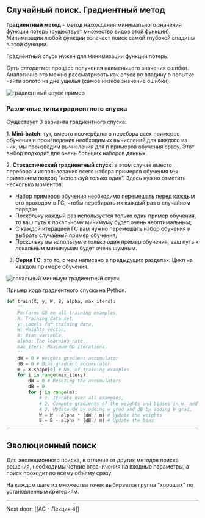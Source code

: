 ## Случайный поиск. Градиентный метод

**Градиентный метод** - метод нахождения минимального значения функции потерь (существует множество видов этой функции). Минимизация любой функции означает поиск самой глубокой впадины в этой функции.

Градиентный спуск нужен для минимизации функции потерь.

*Суть алгоритма*: процесс получения наименьшего значения ошибки. Аналогично это можно рассматривать как спуск во впадину в попытке найти золото на дне ущелья (самое низкое значение ошибки).

![градиентный спуск пример](https://neurohive.io/wp-content/uploads/2018/11/minimum-funkcii-metod-gradientnogo-spuska-570x320.png)

### Различные типы градиентного спуска

Существует 3 варианта градиентного спуска:

1. **Мini-batch**: тут, вместо поочерёдного перебора всех примеров обучения и произведения необходимых вычислений для каждого из них, мы производим вычисления для n примеров обучения сразу. Этот выбор подходит для очень больших наборов данных.

2. **Стохастический градиентный спуск**: в этом случае вместо перебора и использования всего набора примеров обучения мы применяем подход “используй только один”. Здесь нужно отметить несколько моментов:

- Набор примеров обучения необходимо перемешать перед каждым его проходом в ГС, чтобы перебирать их каждый раз в случайном порядке.
- Поскольку каждый раз используется только один пример обучения, то ваш путь к локальному минимуму будет очень неоптимальным;
- С каждой итерацией ГС вам нужно перемешать набор обучения и выбрать случайный пример обучения;
- Поскольку вы используете только один пример обучения, ваш путь к локальным минимумам будет очень шумным.

3. **Серия ГС**: это то, о чем написано в предыдущих разделах. Цикл на каждом примере обучения.

![локальный минимум градиентный спуск](https://neurohive.io/wp-content/uploads/2018/11/lokalnyi-minimum-gradientnyi-spusk.png)

Пример кода градиентного спуска на Python.  
```python
def train(X, y, W, B, alpha, max_iters):
	'''
	Performs GD on all training examples,
	X: Training data set,
	y: Labels for training data,
	W: Weights vector,
	B: Bias variable,
	alpha: The learning rate,
	max_iters: Maximum GD iterations.
	'''
	dW = 0 # Weights gradient accumulator
	dB = 0 # Bias gradient accumulator
	m = X.shape[0] # No. of training examples
	for i in range(max_iters):
		dW = 0 # Reseting the accumulators
		dB = 0
		for j in range(m):
			# 1. Iterate over all examples,
			# 2. Compute gradients of the weights and biases in w_ and b_grad,
			# 3. Update dW by adding w_grad and dB by adding b_grad,
			W = W - alpha * (dW / m) # Update the weights
			B = B - alpha * (dB / m) # Update the bias
```

---
## Эволюционный поиск

Для эволюционного поиска, в отличие от других методов поиска решения, необходимы четкие ограничения на входные параметры, а поиск проходит по всему объему сразу. 

На каждом шаге из множества точек выбирается группа "хороших" по установленным критериям.

---

Next door: [[АС - Лекция 4]]

